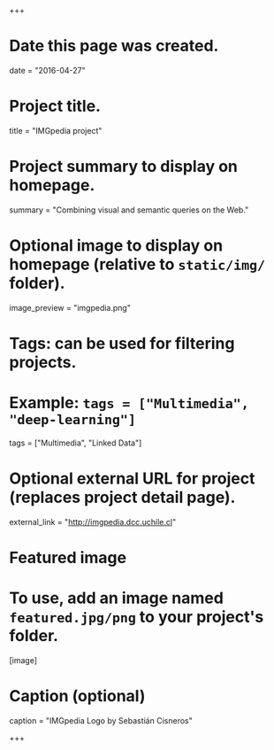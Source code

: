 +++
# Date this page was created.
date = "2016-04-27"

# Project title.
title = "IMGpedia project"

# Project summary to display on homepage.
summary = "Combining visual and semantic queries on the Web."

# Optional image to display on homepage (relative to `static/img/` folder).
image_preview = "imgpedia.png"

# Tags: can be used for filtering projects.
# Example: `tags = ["Multimedia", "deep-learning"]`
tags = ["Multimedia", "Linked Data"]

# Optional external URL for project (replaces project detail page).
external_link = "http://imgpedia.dcc.uchile.cl"

# Featured image
# To use, add an image named `featured.jpg/png` to your project's folder. 
[image]
  # Caption (optional)
  caption = "IMGpedia Logo by Sebastián Cisneros"

+++
